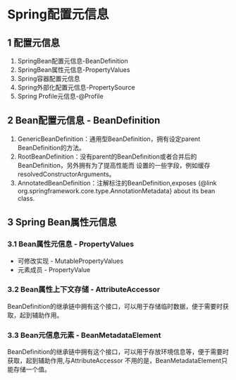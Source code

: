 # Spring配置元信息
## 1 配置元信息
1. SpringBean配置元信息-BeanDefinition
2. SpringBean属性元信息-PropertyValues
3. Spring容器配置元信息
4. Spring外部化配置元信息-PropertySource
5. Spring Profile元信息-@Profile

## 2 Bean配置元信息 - BeanDefinition
1. GenericBeanDefinition：通用型BeanDefinition，拥有设定parent BeanDefinition的方法。
2. RootBeanDefinition：没有parent的BeanDefinition或者合并后的BeanDefinition，另外拥有为了提高性能而
设置的一些字段，例如缓存resolvedConstructorArguments。
3. AnnotatedBeanDefinition：注解标注的BeanDefinition,exposes {@link org.springframework.core.type.AnnotationMetadata}
about its bean class.

## 3 Spring Bean属性元信息
### 3.1 Bean属性元信息 - PropertyValues
+ 可修改实现 - MutablePropertyValues
+ 元素成员 - PropertyValue

### 3.2 Bean属性上下文存储 - AttributeAccessor
BeanDefinition的继承链中拥有这个接口，可以用于存储临时数据，便于需要时获取，起到辅助作用。
### 3.3 Bean元信息元素 - BeanMetadataElement
BeanDefinition的继承链中拥有这个接口，可以用于存放环境信息等，便于需要时获取，起到辅助作用,与AttributeAccessor
不用的是，BeanMetadataElement只能存储一个值。
